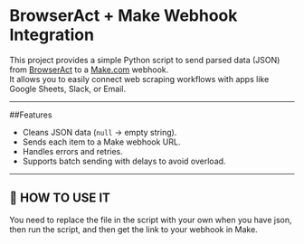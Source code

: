 # BrowserAct + Make Webhook Integration

This project provides a simple Python script to send parsed data (JSON) from [BrowserAct](https://browseract.com) to a [Make.com](https://www.make.com) webhook.  
It allows you to easily connect web scraping workflows with apps like Google Sheets, Slack, or Email.

---

##Features
- Cleans JSON data (`null` → empty string).
- Sends each item to a Make webhook URL.
- Handles errors and retries.
- Supports batch sending with delays to avoid overload.

---
## 📂 HOW TO USE IT

You need to replace the file in the script with your own when you have json, then run the script, and then get the link to your webhook in Make. 
